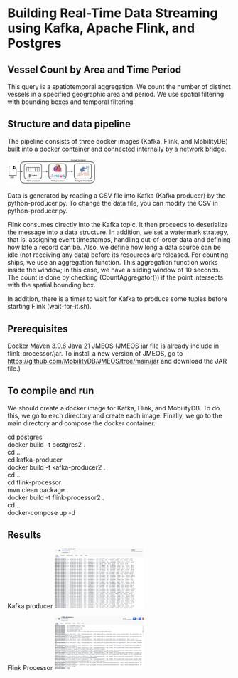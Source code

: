 # Building Real-Time Data Streaming using Kafka, Apache Flink, and Postgres

## Vessel Count by Area and Time Period
This query is a spatiotemporal aggregation. We count the number of distinct vessels in a specified geographic area and period. We use spatial filtering with bounding boxes and temporal filtering.

## Structure and data pipeline
The pipeline consists of three docker images (Kafka, Flink, and MobilityDB) built into a docker container and connected internally by a network bridge.

<img src="../doc/images/architectureflinkexample.png" width="200" alt="Architecture" />

Data is generated by reading a CSV file into Kafka (Kafka producer) by the python-producer.py. To change the data file, you can modify the CSV in python-producer.py.

Flink consumes directly into the Kafka topic. It then proceeds to deserialize the message into a data structure. In addition, we set a watermark strategy, that is, assigning event timestamps, handling out-of-order data and defining how late a record can be. Also, we define how long a data source can be idle (not receiving any data) before its resources are released. For counting ships, we use an aggregation function. This aggregation function works inside the window; in this case, we have a sliding window of 10 seconds. The count is done by checking (CountAggregator()) if the point intersects with the spatial bounding box. 

In addition, there is a timer to wait for Kafka to produce some tuples before starting Flink (wait-for-it.sh).  


## Prerequisites
Docker
Maven 3.9.6
Java 21
JMEOS (JMEOS jar file is already include in flink-processor/jar. To install a new version of JMEOS, go to https://github.com/MobilityDB/JMEOS/tree/main/jar and download the JAR file.)

## To compile and run
We should create a docker image for Kafka, Flink, and MobilityDB. To do this, we go to each directory and create each image. Finally, we go to the main directory and compose the docker container.

cd postgres <br />
docker build -t postgres2 . <br />
cd .. <br />
cd kafka-producer <br />
docker build -t kafka-producer2 . <br />
cd .. <br />
cd flink-processor <br />
mvn clean package  <br />
docker build -t flink-processor2 . <br />
cd .. <br />
docker-compose up -d <br />

## Results 


Kafka producer
<img src="../doc/images/Kafka-producer.png" width="200" alt="Kafka producer" />


Flink Processor
<img src="../doc/images/flink-processor.png" width="200" alt="Flink Processor" />

